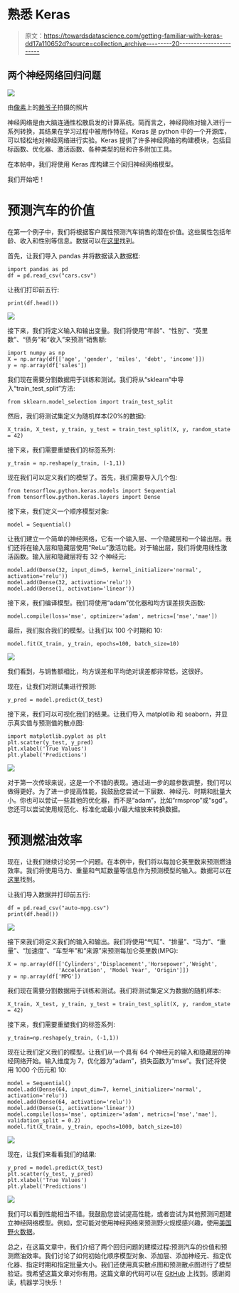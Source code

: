 # 熟悉 Keras

> 原文：<https://towardsdatascience.com/getting-familiar-with-keras-dd17a110652d?source=collection_archive---------20----------------------->

## 两个神经网络回归问题

![](img/02bacc6b94935325fe8755de13bb63c8.png)

由[像素](https://www.pexels.com/photo/black-female-barista-together-with-colleague-using-laptop-at-work-4350039/)上的[赖爷子](https://www.pexels.com/@ketut-subiyanto)拍摄的照片

神经网络是由大脑连通性松散启发的计算系统。简而言之，神经网络对输入进行一系列转换，其结果在学习过程中被用作特征。Keras 是 python 中的一个开源库，可以轻松地对神经网络进行实验。Keras 提供了许多神经网络的构建模块，包括目标函数、优化器、激活函数、各种类型的层和许多附加工具。

在本帖中，我们将使用 Keras 库构建三个回归神经网络模型。

我们开始吧！

# 预测汽车的价值

在第一个例子中，我们将根据客户属性预测汽车销售的潜在价值。这些属性包括年龄、收入和性别等信息。数据可以在[这里](https://github.com/MGCodesandStats/datasets/blob/master/cars.csv)找到。

首先，让我们导入 pandas 并将数据读入数据框:

```
import pandas as pd 
df = pd.read_csv("cars.csv")
```

让我们打印前五行:

```
print(df.head())
```

![](img/d05f7cbfbd480ce193d4db4bd03bf397.png)

接下来，我们将定义输入和输出变量。我们将使用“年龄”、“性别”、“英里数”、“债务”和“收入”来预测“销售额:

```
import numpy as np
X = np.array(df[['age', 'gender', 'miles', 'debt', 'income']])
y = np.array(df['sales'])
```

我们现在需要分割数据用于训练和测试。我们将从“sklearn”中导入“train_test_split”方法:

```
from sklearn.model_selection import train_test_split
```

然后，我们将测试集定义为随机样本(20%的数据):

```
X_train, X_test, y_train, y_test = train_test_split(X, y, random_state = 42)
```

接下来，我们需要重塑我们的标签系列:

```
y_train = np.reshape(y_train, (-1,1))
```

现在我们可以定义我们的模型了。首先，我们需要导入几个包:

```
from tensorflow.python.keras.models import Sequential
from tensorflow.python.keras.layers import Dense
```

接下来，我们定义一个顺序模型对象:

```
model = Sequential()
```

让我们建立一个简单的神经网络，它有一个输入层、一个隐藏层和一个输出层。我们还将在输入层和隐藏层使用“ReLu”激活功能。对于输出层，我们将使用线性激活函数。输入层和隐藏层将有 32 个神经元:

```
model.add(Dense(32, input_dim=5, kernel_initializer='normal', activation='relu'))
model.add(Dense(32, activation='relu'))
model.add(Dense(1, activation='linear'))
```

接下来，我们编译模型。我们将使用“adam”优化器和均方误差损失函数:

```
model.compile(loss='mse', optimizer='adam', metrics=['mse','mae'])
```

最后，我们拟合我们的模型。让我们以 100 个时期和 10:

```
model.fit(X_train, y_train, epochs=100, batch_size=10)
```

![](img/c87820c32544444bd65ecde8d10b7068.png)

我们看到，与销售额相比，均方误差和平均绝对误差都非常低，这很好。

现在，让我们对测试集进行预测:

```
y_pred = model.predict(X_test)
```

接下来，我们可以可视化我们的结果。让我们导入 matplotlib 和 seaborn，并显示真实值与预测值的散点图:

```
import matplotlib.pyplot as plt 
plt.scatter(y_test, y_pred)
plt.xlabel('True Values')
plt.ylabel('Predictions')
```

![](img/d00cbd95da9b9e7513bcae241b19f19e.png)

对于第一次传球来说，这是一个不错的表现。通过进一步的超参数调整，我们可以做得更好。为了进一步提高性能，我鼓励您尝试一下层数、神经元、时期和批量大小。你也可以尝试一些其他的优化器，而不是“adam”，比如“rmsprop”或“sgd”。您还可以尝试使用规范化、标准化或最小/最大缩放来转换数据。

# 预测燃油效率

现在，让我们继续讨论另一个问题。在本例中，我们将以每加仑英里数来预测燃油效率。我们将使用马力、重量和气缸数量等信息作为预测模型的输入。数据可以在[这里](http://archive.ics.uci.edu/ml/machine-learning-databases/auto-mpg/)找到。

让我们导入数据并打印前五行:

```
df = pd.read_csv("auto-mpg.csv")
print(df.head())
```

![](img/864dba83559c1de44389b252a6e4abd5.png)

接下来我们将定义我们的输入和输出。我们将使用“气缸”、“排量”、“马力”、“重量”、“加速度”、“车型年”和“来源”来预测每加仑英里数(MPG):

```
X = np.array(df[['Cylinders','Displacement','Horsepower','Weight',
                'Acceleration', 'Model Year', 'Origin']])
y = np.array(df['MPG'])
```

我们现在需要分割数据用于训练和测试。我们将测试集定义为数据的随机样本:

```
X_train, X_test, y_train, y_test = train_test_split(X, y, random_state = 42)
```

接下来，我们需要重塑我们的标签系列:

```
y_train=np.reshape(y_train, (-1,1))
```

现在让我们定义我们的模型。让我们从一个具有 64 个神经元的输入和隐藏层的神经网络开始。输入维度为 7，优化器为“adam”，损失函数为“mse”。我们还将使用 1000 个历元和 10:

```
model = Sequential()
model.add(Dense(64, input_dim=7, kernel_initializer='normal', activation='relu'))
model.add(Dense(64, activation='relu'))
model.add(Dense(1, activation='linear'))
model.compile(loss='mse', optimizer='adam', metrics=['mse','mae'], validation_split = 0.2)
model.fit(X_train, y_train, epochs=1000, batch_size=10)
```

![](img/b39c124fc6b4fd666600a2f5f4ddf87d.png)

现在，让我们来看看我们的结果:

```
y_pred = model.predict(X_test)
plt.scatter(y_test, y_pred)
plt.xlabel('True Values')
plt.ylabel('Predictions')
```

![](img/37ac438c4a329c270c7278e963302952.png)

我们可以看到性能相当不错。我鼓励您尝试提高性能，或者尝试为其他预测问题建立神经网络模型。例如，您可能对使用神经网络来预测野火规模感兴趣，使用[美国野火数据](https://www.kaggle.com/tracy2533/us-wildfire)。

总之，在这篇文章中，我们介绍了两个回归问题的建模过程:预测汽车的价值和预测燃油效率。我们讨论了如何初始化顺序模型对象、添加层、添加神经元、指定优化器、指定时期和指定批量大小。我们还使用真实散点图和预测散点图进行了模型验证。我希望这篇文章对你有用。这篇文章的代码可以在 [GitHub](https://github.com/spierre91/medium_code/blob/master/two_nn_regression_problems.py) 上找到。感谢阅读，机器学习快乐！